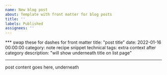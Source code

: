 ```yaml
---
name: New blog post
about: Template with front matter for blog posts
title: ''
labels: Published
assignees: ''
---
```


*** swap these for dashes for front matter
title: "post title"
date: 2022-01-16 00:00:00
category: note recipe snippet technical
tags: extra context after category
description: "will show underneath title on list page"
***

post content goes here, underneath

